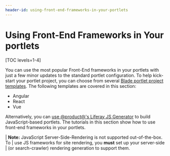 ```yaml
---
header-id: using-front-end-frameworks-in-your-portlets
---
```


# Using Front-End Frameworks in Your portlets

[TOC levels=1-4]

You can use the most popular Front-End frameworks in your portlets with just a 
few minor updates to the standard portlet configuration. To help kick-start your 
portlet project, you can choose from several 
[Blade portlet project templates](/docs/7-1/reference/-/knowledge_base/r/project-templates). 
The following templates are covered in this section:

- Angular
- React
- Vue

Alternatively, you can 
[use @product@'s Liferay JS Generator](/docs/7-1/tutorials/-/knowledge_base/t/creating-and-bundling-javascript-portlets-with-javascript-tooling) 
to build JavaScript-based portlets. The tutorials in this section show how to 
use front-end frameworks in your portlets.

| **Note:** JavaScript Server-Side-Rendering is not supported out-of-the-box. To
| use JS frameworks for site rendering, you **must** set up your server-side
| (or search-crawler) rendering generation to support them.
